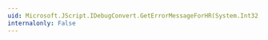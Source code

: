 ```yaml
---
uid: Microsoft.JScript.IDebugConvert.GetErrorMessageForHR(System.Int32,Microsoft.JScript.Vsa.IJSVsaEngine)
internalonly: False
---
```

